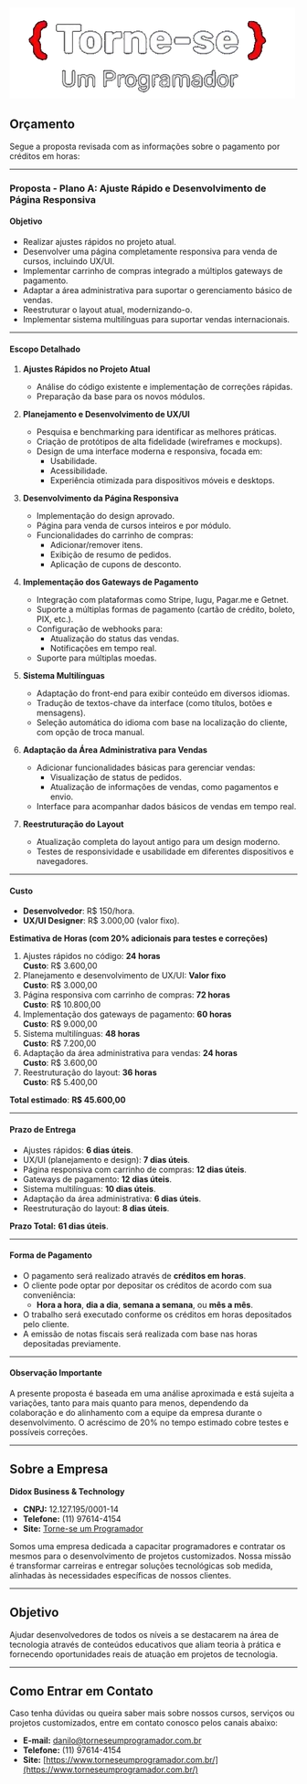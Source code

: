 ![Logo](./logo-preto-tornese-transparente.png)

## Orçamento

Segue a proposta revisada com as informações sobre o pagamento por créditos em horas:

---

### **Proposta - Plano A: Ajuste Rápido e Desenvolvimento de Página Responsiva**

#### **Objetivo**
- Realizar ajustes rápidos no projeto atual.
- Desenvolver uma página completamente responsiva para venda de cursos, incluindo UX/UI.
- Implementar carrinho de compras integrado a múltiplos gateways de pagamento.
- Adaptar a área administrativa para suportar o gerenciamento básico de vendas.
- Reestruturar o layout atual, modernizando-o.
- Implementar sistema multilínguas para suportar vendas internacionais.

---

#### **Escopo Detalhado**

1. **Ajustes Rápidos no Projeto Atual**
   - Análise do código existente e implementação de correções rápidas.
   - Preparação da base para os novos módulos.

2. **Planejamento e Desenvolvimento de UX/UI**
   - Pesquisa e benchmarking para identificar as melhores práticas.
   - Criação de protótipos de alta fidelidade (wireframes e mockups).
   - Design de uma interface moderna e responsiva, focada em:
     - Usabilidade.
     - Acessibilidade.
     - Experiência otimizada para dispositivos móveis e desktops.

3. **Desenvolvimento da Página Responsiva**
   - Implementação do design aprovado.
   - Página para venda de cursos inteiros e por módulo.
   - Funcionalidades do carrinho de compras:
     - Adicionar/remover itens.
     - Exibição de resumo de pedidos.
     - Aplicação de cupons de desconto.

4. **Implementação dos Gateways de Pagamento**
   - Integração com plataformas como Stripe, Iugu, Pagar.me e Getnet.
   - Suporte a múltiplas formas de pagamento (cartão de crédito, boleto, PIX, etc.).
   - Configuração de webhooks para:
     - Atualização do status das vendas.
     - Notificações em tempo real.
   - Suporte para múltiplas moedas.

5. **Sistema Multilínguas**
   - Adaptação do front-end para exibir conteúdo em diversos idiomas.
   - Tradução de textos-chave da interface (como títulos, botões e mensagens).
   - Seleção automática do idioma com base na localização do cliente, com opção de troca manual.

6. **Adaptação da Área Administrativa para Vendas**
   - Adicionar funcionalidades básicas para gerenciar vendas:
     - Visualização de status de pedidos.
     - Atualização de informações de vendas, como pagamentos e envio.
   - Interface para acompanhar dados básicos de vendas em tempo real.

7. **Reestruturação do Layout**
   - Atualização completa do layout antigo para um design moderno.
   - Testes de responsividade e usabilidade em diferentes dispositivos e navegadores.

---

#### **Custo**
- **Desenvolvedor**: R$ 150/hora.
- **UX/UI Designer**: R$ 3.000,00 (valor fixo).

**Estimativa de Horas (com 20% adicionais para testes e correções)**

1. Ajustes rápidos no código: **24 horas**  
   **Custo**: R$ 3.600,00  
2. Planejamento e desenvolvimento de UX/UI: **Valor fixo**  
   **Custo**: R$ 3.000,00  
3. Página responsiva com carrinho de compras: **72 horas**  
   **Custo**: R$ 10.800,00  
4. Implementação dos gateways de pagamento: **60 horas**  
   **Custo**: R$ 9.000,00  
5. Sistema multilínguas: **48 horas**  
   **Custo**: R$ 7.200,00  
6. Adaptação da área administrativa para vendas: **24 horas**  
   **Custo**: R$ 3.600,00  
7. Reestruturação do layout: **36 horas**  
   **Custo**: R$ 5.400,00  

**Total estimado**: **R$ 45.600,00**

---

#### **Prazo de Entrega**
- Ajustes rápidos: **6 dias úteis**.  
- UX/UI (planejamento e design): **7 dias úteis**.  
- Página responsiva com carrinho de compras: **12 dias úteis**.  
- Gateways de pagamento: **12 dias úteis**.  
- Sistema multilínguas: **10 dias úteis**.  
- Adaptação da área administrativa: **6 dias úteis**.  
- Reestruturação do layout: **8 dias úteis**.  

**Prazo Total:** **61 dias úteis**.

---

#### **Forma de Pagamento**
- O pagamento será realizado através de **créditos em horas**.
- O cliente pode optar por depositar os créditos de acordo com sua conveniência:
  - **Hora a hora**, **dia a dia**, **semana a semana**, ou **mês a mês**.
- O trabalho será executado conforme os créditos em horas depositados pelo cliente.
- A emissão de notas fiscais será realizada com base nas horas depositadas previamente.

---

#### **Observação Importante**
A presente proposta é baseada em uma análise aproximada e está sujeita a variações, tanto para mais quanto para menos, dependendo da colaboração e do alinhamento com a equipe da empresa durante o desenvolvimento. O acréscimo de 20% no tempo estimado cobre testes e possíveis correções.

---

## Sobre a Empresa

**Didox Business & Technology**

- **CNPJ:** 12.127.195/0001-14
- **Telefone:** (11) 97614-4154
- **Site:** [Torne-se um Programador](https://www.torneseumprogramador.com.br/)

Somos uma empresa dedicada a capacitar programadores e contratar os mesmos para o desenvolvimento de projetos customizados. Nossa missão é transformar carreiras e entregar soluções tecnológicas sob medida, alinhadas às necessidades específicas de nossos clientes.

---

## Objetivo

Ajudar desenvolvedores de todos os níveis a se destacarem na área de tecnologia através de conteúdos educativos que aliam teoria à prática e fornecendo oportunidades reais de atuação em projetos de tecnologia.

---

## Como Entrar em Contato

Caso tenha dúvidas ou queira saber mais sobre nossos cursos, serviços ou projetos customizados, entre em contato conosco pelos canais abaixo:

- **E-mail:** danilo@torneseumprogramador.com.br
- **Telefone:** (11) 97614-4154
- **Site:** [https://www.torneseumprogramador.com.br/](https://www.torneseumprogramador.com.br/)

